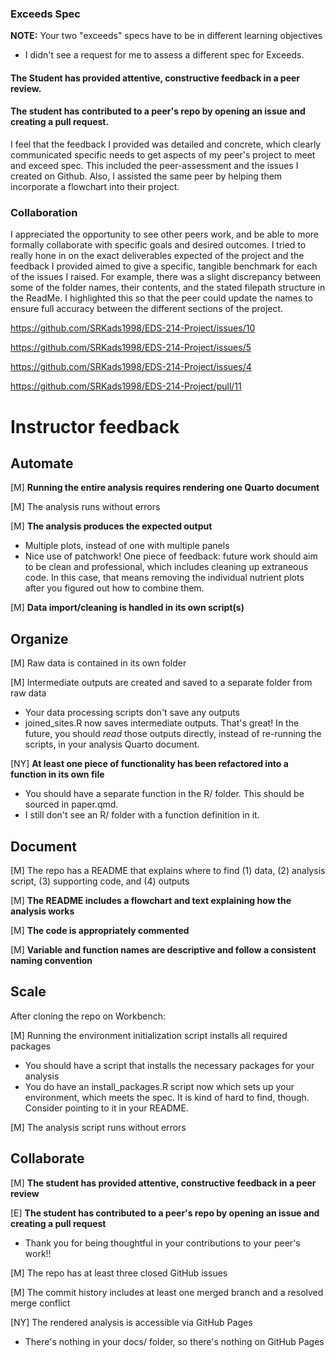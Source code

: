 ### Exceeds Spec

**NOTE:** Your two "exceeds" specs have to be in different learning objectives

- I didn't see a request for me to assess a different spec for Exceeds.

#### The Student has provided attentive, constructive feedback in a peer review.

#### The student has contributed to a peer's repo by opening an issue and creating a pull request.

I feel that the feedback I provided was detailed and concrete, which clearly communicated specific needs to get aspects of my peer's project to meet and exceed spec. This included the peer-assessment and the issues I created on Github. Also, I assisted the same peer by helping them incorporate a flowchart into their project.

### Collaboration

I appreciated the opportunity to see other peers work, and be able to more formally collaborate with specific goals and desired outcomes. I tried to really hone in on the exact deliverables expected of the project and the feedback I provided aimed to give a specific, tangible benchmark for each of the issues I raised. For example, there was a slight discrepancy between some of the folder names, their contents, and the stated filepath structure in the ReadMe. I highlighted this so that the peer could update the names to ensure full accuracy between the different sections of the project.

<https://github.com/SRKads1998/EDS-214-Project/issues/10>

<https://github.com/SRKads1998/EDS-214-Project/issues/5>

<https://github.com/SRKads1998/EDS-214-Project/issues/4>

<https://github.com/SRKads1998/EDS-214-Project/pull/11>

# Instructor feedback

## Automate

[M] **Running the entire analysis requires rendering one Quarto document**

[M] The analysis runs without errors

[M] **The analysis produces the expected output**

-   Multiple plots, instead of one with multiple panels
-   Nice use of patchwork! One piece of feedback: future work should aim to be clean and professional, which includes cleaning up extraneous code. In this case, that means removing the individual nutrient plots after you figured out how to combine them.

[M] **Data import/cleaning is handled in its own script(s)**

## Organize

[M] Raw data is contained in its own folder

[M] Intermediate outputs are created and saved to a separate folder from raw data

-   Your data processing scripts don't save any outputs
-   joined_sites.R now saves intermediate outputs. That's great! In the future, you should _read_ those outputs directly, instead of re-running the scripts, in your analysis Quarto document.

[NY] **At least one piece of functionality has been refactored into a function in its own file**

-   You should have a separate function in the R/ folder. This should be sourced in paper.qmd.
-   I still don't see an R/ folder with a function definition in it.

## Document

[M] The repo has a README that explains where to find (1) data, (2) analysis script, (3) supporting code, and (4) outputs

[M] **The README includes a flowchart and text explaining how the analysis works**

[M] **The code is appropriately commented**

[M] **Variable and function names are descriptive and follow a consistent naming convention**

## Scale

After cloning the repo on Workbench:

[M] Running the environment initialization script installs all required packages

-   You should have a script that installs the necessary packages for your analysis
-   You do have an install_packages.R script now which sets up your environment, which meets the spec. It is kind of hard to find, though. Consider pointing to it in your README.

[M] The analysis script runs without errors

## Collaborate

[M] **The student has provided attentive, constructive feedback in a peer review**

[E] **The student has contributed to a peer's repo by opening an issue and creating a pull request**

-   Thank you for being thoughtful in your contributions to your peer's work!!

[M] The repo has at least three closed GitHub issues

[M] The commit history includes at least one merged branch and a resolved merge conflict

[NY] The rendered analysis is accessible via GitHub Pages

-   There's nothing in your docs/ folder, so there's nothing on GitHub Pages
